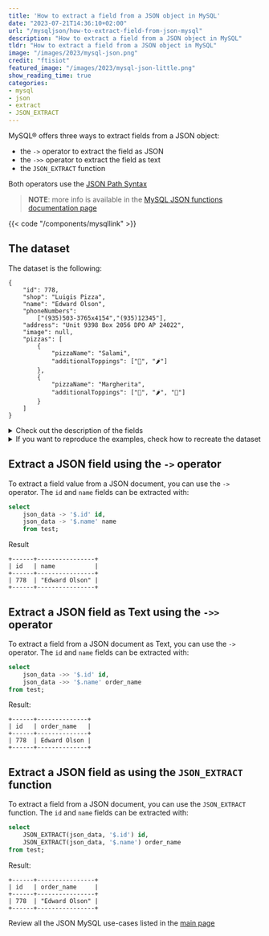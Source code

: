 ```yaml
---
title: 'How to extract a field from a JSON object in MySQL'
date: "2023-07-21T14:36:10+02:00"
url: "/mysqljson/how-to-extract-field-from-json-mysql"
description: "How to extract a field from a JSON object in MySQL"
tldr: "How to extract a field from a JSON object in MySQL"
image: "/images/2023/mysql-json.png"
credit: "ftisiot"
featured_image: "/images/2023/mysql-json-little.png"
show_reading_time: true
categories:
- mysql
- json
- extract
- JSON_EXTRACT
---
```



MySQL® offers three ways to extract fields from a JSON object:

* the `->` operator to extract the field as JSON
* the `->>` operator to extract the field as text
* the `JSON_EXTRACT` function

Both operators use the [JSON Path Syntax](https://dev.mysql.com/doc/refman/8.0/en/json.html#json-path-syntax)

<!--more-->

> **NOTE**: more info is available in the [MySQL JSON functions documentation page](https://dev.mysql.com/doc/refman/8.0/en/json.html)

{{< code "/components/mysqllink" >}}


## The dataset

The dataset is the following:

```
{
    "id": 778,
    "shop": "Luigis Pizza",
    "name": "Edward Olson",
    "phoneNumbers":
        ["(935)503-3765x4154","(935)12345"],
    "address": "Unit 9398 Box 2056 DPO AP 24022",
    "image": null,
    "pizzas": [
        {
            "pizzaName": "Salami",
            "additionalToppings": ["🥓", "🌶️"]
        },
        {
            "pizzaName": "Margherita",
            "additionalToppings": ["🍌", "🌶️", "🍍"]
        }
    ]
}
```

<details>
  <summary>Check out the description of the fields</summary>
The following examples use a pizza order dataset with an order having:

* `id`: 778
* `shop`: "Luigis Pizza"
* `name`: "Edward Olson"
* `phoneNumbers`:["(935)503-3765x4154","(935)12345"]
* `address`: "Unit 9398 Box 2056 DPO AP 24022"
* `image`: null
* and two pizzas contained in the `pizzas` item:

```json
[
    {
        "pizzaName": "Salami",
        "additionalToppings": ["🥓", "🌶️"]
    },
    {
        "pizzaName": "Margherita",
        "additionalToppings": ["🍌", "🌶️", "🍍"]
    }
]
```
</details>
<details>
  <summary>If you want to reproduce the examples, check how to recreate the dataset</summary>

It can be recreated with the following script:

```sql
create table test(id serial primary key, json_data json);

insert into test(json_data) values (
'{
    "id": 778,
    "shop": "Luigis Pizza",
    "name": "Edward Olson",
    "phoneNumbers":
        ["(935)503-3765x4154","(935)12345"],
    "address": "Unit 9398 Box 2056 DPO AP 24022",
    "image": null,
    "pizzas": [
        {
            "pizzaName": "Salami",
            "additionalToppings": ["🥓", "🌶️"]
        },
        {
            "pizzaName": "Margherita",
            "additionalToppings": ["🍌", "🌶️", "🍍"]
        }
    ]
}');
```

</details>

## Extract a JSON field using the `->` operator

To extract a field value from a JSON document, you can use the `->` operator. The `id` and `name` fields can be extracted with:

```sql
select 
    json_data -> '$.id' id,
    json_data -> '$.name' name
    from test;
```

Result

```
+------+----------------+
| id   | name           |
+------+----------------+
| 778  | "Edward Olson" |
+------+----------------+
```


## Extract a JSON field as Text using the `->>` operator

To extract a field from a JSON document as Text, you can use the `->` operator. The `id` and `name` fields can be extracted with:

```sql
select 
    json_data ->> '$.id' id,
    json_data ->> '$.name' order_name
from test;
```

Result:

```
+------+--------------+
| id   | order_name   |
+------+--------------+
| 778  | Edward Olson |
+------+--------------+
 ```

## Extract a JSON field as using the `JSON_EXTRACT` function

To extract a field from a JSON document, you can use the `JSON_EXTRACT` function. The `id` and `name` fields can be extracted with:

```sql
select 
    JSON_EXTRACT(json_data, '$.id') id,
    JSON_EXTRACT(json_data, '$.name') order_name
from test;
```

Result:

```
+------+----------------+
| id   | order_name     |
+------+----------------+
| 778  | "Edward Olson" |
+------+----------------+
 ```


Review all the JSON MySQL use-cases listed in the [main page](/mysqljson/main)